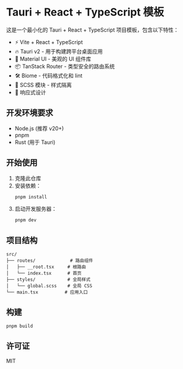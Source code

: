# Tauri + React + TypeScript 模板

这是一个最小化的 Tauri + React + TypeScript 项目模板，包含以下特性：

- ⚡️ Vite + React + TypeScript
- 🔥 Tauri v2 - 用于构建跨平台桌面应用
- 🎨 Material UI - 美观的 UI 组件库
- 📦 TanStack Router - 类型安全的路由系统
- 🛠 Biome - 代码格式化和 lint
- 💅 SCSS 模块 - 样式隔离
- 📱 响应式设计

## 开发环境要求

- Node.js (推荐 v20+)
- pnpm
- Rust (用于 Tauri)

## 开始使用

1. 克隆此仓库
2. 安装依赖：
   ```bash
   pnpm install
   ```
3. 启动开发服务器：
   ```bash
   pnpm dev
   ```

## 项目结构

```
src/
├── routes/             # 路由组件
│   ├── __root.tsx     # 根路由
│   └── index.tsx      # 首页
├── styles/            # 全局样式
│   └── global.scss    # 全局 CSS
└── main.tsx          # 应用入口
```

## 构建

```bash
pnpm build
```

## 许可证

MIT